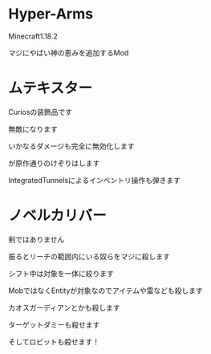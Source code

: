 # Hyper-Arms
Minecraft1.18.2

マジにやばい神の恵みを追加するMod

# ムテキスター

Curiosの装飾品です

無敵になります

いかなるダメージも完全に無効化します

が原作通りのけぞりはします

IntegratedTunnelsによるインベントリ操作も弾きます

# ノベルカリバー

剣ではありません

振るとリーチの範囲内にいる奴らをマジに殺します

シフト中は対象を一体に絞ります

MobではなくEntityが対象なのでアイテムや雷なども殺します

カオスガーディアンとかも殺します

ターゲットダミーも殺せます

そしてロビットも殺せます！
